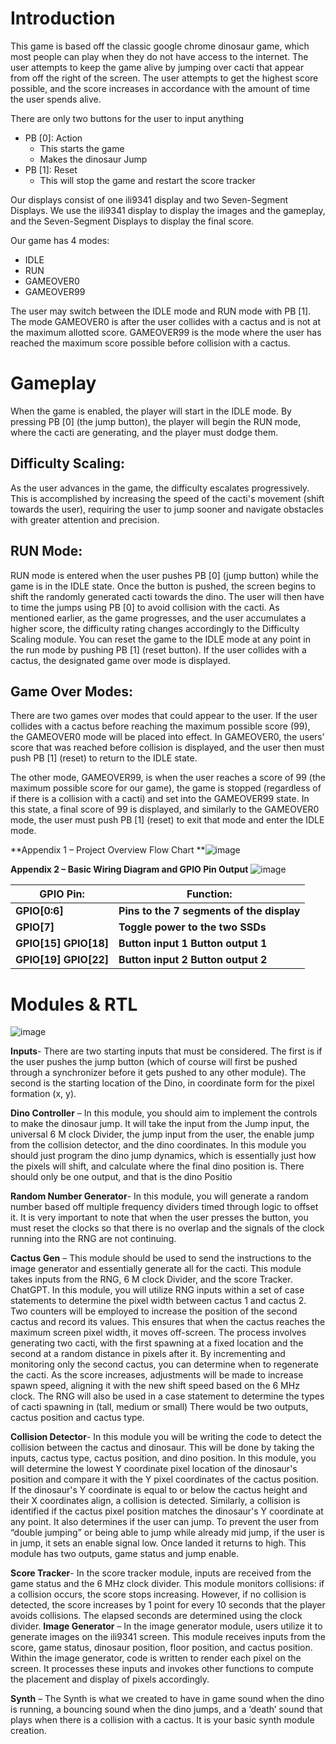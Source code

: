 # Introduction
This game is based off the classic google chrome dinosaur game, which most people can play when they do not have access to the internet. The user attempts to keep the game alive by jumping over cacti that appear from off the right of the screen. The user attempts to get the highest score possible, and the score increases in accordance with the amount of time the user spends alive.

There are only two buttons for the user to input anything
- PB [0]: Action
  - This starts the game
  - Makes the dinosaur Jump
- PB [1]: Reset
  - This will stop the game and restart the score tracker

Our displays consist of one ili9341 display and two Seven-Segment Displays. We use the ili9341 display to display the images and the gameplay, and the Seven-Segment Displays to display the final score.

Our game has 4 modes:
- IDLE
- RUN
- GAMEOVER0
- GAMEOVER99

The user may switch between the IDLE mode and RUN mode with PB [1]. The mode GAMEOVER0 is after the user collides with a cactus and is not at the maximum allotted score. GAMEOVER99 is the mode where the user has reached the maximum score possible before collision with a cactus.
# Gameplay
When the game is enabled, the player will start in the IDLE mode. By pressing PB [0] (the jump button), the player will begin the RUN mode, where the cacti are generating, and the player must dodge them.

## Difficulty Scaling:

As the user advances in the game, the difficulty escalates progressively. This is accomplished by increasing the speed of the cacti's movement (shift towards the user), requiring the user to jump sooner and navigate obstacles with greater attention and precision.

## RUN Mode:

RUN mode is entered when the user pushes PB [0] (jump button) while the game is in the IDLE state. Once the button is pushed, the screen begins to shift the randomly generated cacti towards the dino. The user will then have to time the jumps using PB [0] to avoid collision with the cacti. As mentioned earlier, as the game progresses, and the user accumulates a higher score, the difficulty rating changes accordingly to the Difficulty Scaling module. You can reset the game to the IDLE mode at any point in the run mode by pushing PB [1] (reset button). If the user collides with a cactus, the designated game over mode is displayed.

## Game Over Modes:

There are two games over modes that could appear to the user. If the user collides with a cactus before reaching the maximum possible score (99), the GAMEOVER0 mode will be placed into effect. In GAMEOVER0, the users’ score that was reached before collision is displayed, and the user then must push PB [1] (reset) to return to the IDLE state.

The other mode, GAMEOVER99, is when the user reaches a score of 99 (the maximum possible score for our game), the game is stopped (regardless of if there is a collision with a cacti) and set into the GAMEOVER99 state. In this state, a final score of 99 is displayed, and similarly to the GAMEOVER0 mode, the user must push PB [1] (reset) to exit that mode and enter the IDLE mode.



                                                                     
**Appendix 1 – Project Overview Flow Chart 
**![image](https://github.com/user-attachments/assets/88f86ba4-1011-4344-8732-471c2d755ca6)


**Appendix 2 – Basic Wiring Diagram and GPIO Pin Output**
![image](https://github.com/user-attachments/assets/b7ea4f18-9ae3-4097-8d4e-a7209de2e404)

| **GPIO Pin:**              | **Function:**                             |
| -------------------------- | ----------------------------------------- |
| **GPIO[0:6]**              | **Pins to the 7 segments of the display** |
| **GPIO[7]**                | **Toggle power to the two SSDs**          |
| **GPIO[15]**  **GPIO[18]** | **Button input 1**  **Button output 1**   |
| **GPIO[19]**  **GPIO[22]** | **Button input 2**  **Button output 2**   |


# Modules & RTL
![image](https://github.com/user-attachments/assets/be9c4e39-dcca-461c-b939-6c13813d34c7)


**Inputs**- There are two starting inputs that must be considered. The first is if the user pushes the jump button (which of course will first be pushed through a synchronizer before it gets pushed to any other module). The second is the starting location of the Dino, in coordinate form for the pixel formation (x, y).

**Dino Controller** – In this module, you should aim to implement the controls to make the dinosaur jump. It will take the input from the Jump input, the universal 6 M clock Divider, the jump input from the user, the enable jump from the collision detector, and the dino coordinates. In this module you should just program the dino jump dynamics, which is essentially just how the pixels will shift, and calculate where the final dino position is. There should only be one output, and that is the dino Positio

**Random Number Generator**- In this module, you will generate a random number based off multiple frequency dividers timed through logic to offset it. It is very important to note that when the user presses the button, you must reset the clocks so that there is no overlap and the signals of the clock running into the RNG are not continuing.

**Cactus Gen** – This module should be used to send the instructions to the image generator and essentially generate all for the cacti. This module takes inputs from the RNG, 6 M clock Divider, and the score Tracker. ChatGPT. In this module, you will utilize RNG inputs within a set of case statements to determine the pixel width between cactus 1 and cactus 2. Two counters will be employed to increase the position of the second cactus and record its values. This ensures that when the cactus reaches the maximum screen pixel width, it moves off-screen. The process involves generating two cacti, with the first spawning at a fixed location and the second at a random distance in pixels after it. By incrementing and monitoring only the second cactus, you can determine when to regenerate the cacti. As the score increases, adjustments will be made to increase spawn speed, aligning it with the new shift speed based on the 6 MHz clock. The RNG will also be used in a case statement to determine the types of cacti spawning in (tall, medium or small) There would be two outputs, cactus position and cactus type.

**Collision Detector**- In this module you will be writing the code to detect the collision between the cactus and dinosaur. This will be done by taking the inputs, cactus type, cactus position, and dino position. In this module, you will determine the lowest Y coordinate pixel location of the dinosaur's position and compare it with the Y pixel coordinates of the cactus position. If the dinosaur's Y coordinate is equal to or below the cactus height and their X coordinates align, a collision is detected. Similarly, a collision is identified if the cactus pixel position matches the dinosaur's Y coordinate at any point. It also determines if the user can jump. To prevent the user from “double jumping” or being able to jump while already mid jump, if the user is in jump, it sets an enable signal low. Once landed it returns to high.  This module has two outputs, game status and jump enable. 

**Score Tracker**- In the score tracker module, inputs are received from the game status and the 6 MHz clock divider. This module monitors collisions: if a collision occurs, the score stops increasing. However, if no collision is detected, the score increases by 1 point for every 10 seconds that the player avoids collisions. The elapsed seconds are determined using the clock divider.
**Image Generator** – In the image generator module, users utilize it to generate images on the ili9341 screen. This module receives inputs from the score, game status, dinosaur position, floor position, and cactus position. Within the image generator, code is written to render each pixel on the screen. It processes these inputs and invokes other functions to compute the placement and display of pixels accordingly.
                                                                                                                                                            
**Synth** – The Synth is what we created to have in game sound when the dino is running, a bouncing sound when the dino jumps, and a ‘death’ sound that plays when there is a collision with a cactus. It is your basic synth module creation.     
